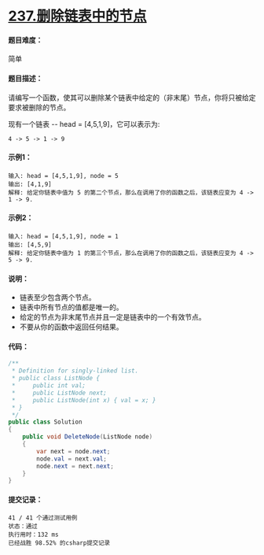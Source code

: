 # [237.删除链表中的节点](https://leetcode-cn.com/classic/problems/delete-node-in-a-linked-list/description/)

#### 题目难度：

简单

#### 题目描述：

请编写一个函数，使其可以删除某个链表中给定的（非末尾）节点，你将只被给定要求被删除的节点。

现有一个链表 -- head = [4,5,1,9]，它可以表示为:

```
4 -> 5 -> 1 -> 9
```

#### 示例1：

```
输入: head = [4,5,1,9], node = 5
输出: [4,1,9]
解释: 给定你链表中值为 5 的第二个节点，那么在调用了你的函数之后，该链表应变为 4 -> 1 -> 9.
```

#### 示例2：

```
输入: head = [4,5,1,9], node = 1
输出: [4,5,9]
解释: 给定你链表中值为 1 的第三个节点，那么在调用了你的函数之后，该链表应变为 4 -> 5 -> 9.
```

#### 说明：

- 链表至少包含两个节点。
- 链表中所有节点的值都是唯一的。
- 给定的节点为非末尾节点并且一定是链表中的一个有效节点。
- 不要从你的函数中返回任何结果。

#### 代码：

```c#
/**
 * Definition for singly-linked list.
 * public class ListNode {
 *     public int val;
 *     public ListNode next;
 *     public ListNode(int x) { val = x; }
 * }
 */
public class Solution
{
    public void DeleteNode(ListNode node)
    {
        var next = node.next;
        node.val = next.val;
        node.next = next.next;
    }
}
```

#### 提交记录：

```
41 / 41 个通过测试用例
状态：通过
执行用时：132 ms
已经战胜 98.52% 的csharp提交记录
```

